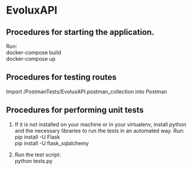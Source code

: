 # EvoluxAPI

<h2> Procedures for starting the application. </h2>
  Run: <br />
  docker-compose build <br />
  docker-compose up <br /> 

<h2> Procedures for testing routes </h2>
Import /PostmanTests/EvoluxAPI.postman_collection into Postman

<h2> Procedures for performing unit tests </h2>

1. If it is not installed on your machine or in your virtualenv, install python and the necessary libraries to run the tests in an automated way.
  Run: <br />
  pip install -U Flask <br />
  pip install -U flask_sqlalchemy <br />

3. Run the test script: <br />
  python tests.py <br />
  
  
  
